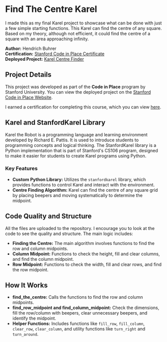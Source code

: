 # Find The Centre Karel

I made this as my final Karel project to showcase what can be done with just a few simple starting functions. This Karel can find the centre of any square. Based on my theory, although not efficient, it could find the centre of a square with an area approaching infinity.

**Author:** Hendrich Buhrer  
**Certification:** [Stanford Code in Place Certificate](https://codeinplace.stanford.edu/cip4/certificate/e80xil)  
**Deployed Project:** [Karel Centre Finder](https://codeinplace.stanford.edu/cip4/share/4AdpjabHDMmMKVeGyPxE)

## Project Details

This project was developed as part of the **Code in Place** program by Stanford University. You can view the deployed project on the [Stanford Code in Place Website](https://codeinplace.stanford.edu/cip4/share/4AdpjabHDMmMKVeGyPxE).

I earned a certification for completing this course, which you can view [here](https://codeinplace.stanford.edu/cip4/certificate/e80xil).

## Karel and StanfordKarel Library

Karel the Robot is a programming language and learning environment developed by Richard E. Pattis. It is used to introduce students to programming concepts and logical thinking. The StanfordKarel library is a Python implementation that is part of Stanford's CS106 program, designed to make it easier for students to create Karel programs using Python.

### Key Features

- **Custom Python Library:** Utilizes the `stanfordkarel` library, which provides functions to control Karel and interact with the environment.
- **Centre Finding Algorithm:** Karel can find the centre of any square grid by placing beepers and moving systematically to determine the midpoint.

## Code Quality and Structure

All the files are uploaded to the repository. I encourage you to look at the code to see the quality and structure. The main logic includes:

- **Finding the Centre:** The main algorithm involves functions to find the row and column midpoints.
- **Column Midpoint:** Functions to check the height, fill and clear columns, and find the column midpoint.
- **Row Midpoint:** Functions to check the width, fill and clear rows, and find the row midpoint.

## How It Works

- **find_the_centre:** Calls the functions to find the row and column midpoints.
- **find_row_midpoint and find_column_midpoint:** Check the dimensions, fill the row/column with beepers, clear unnecessary beepers, and identify the midpoint.
- **Helper Functions:** Includes functions like `fill_row`, `fill_column`, `clear_row`, `clear_column`, and utility functions like `turn_right` and `turn_around`.
